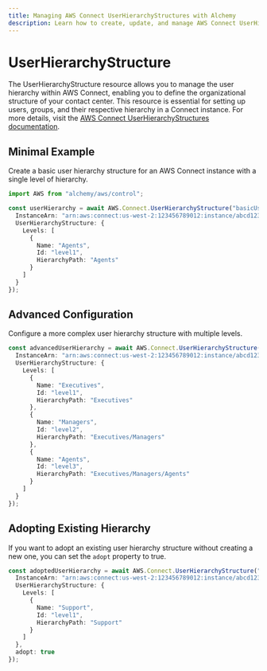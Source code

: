 ```yaml
---
title: Managing AWS Connect UserHierarchyStructures with Alchemy
description: Learn how to create, update, and manage AWS Connect UserHierarchyStructures using Alchemy Cloud Control.
---
```


# UserHierarchyStructure

The UserHierarchyStructure resource allows you to manage the user hierarchy within AWS Connect, enabling you to define the organizational structure of your contact center. This resource is essential for setting up users, groups, and their respective hierarchy in a Connect instance. For more details, visit the [AWS Connect UserHierarchyStructures documentation](https://docs.aws.amazon.com/connect/latest/userguide/).

## Minimal Example

Create a basic user hierarchy structure for an AWS Connect instance with a single level of hierarchy.

```ts
import AWS from "alchemy/aws/control";

const userHierarchy = await AWS.Connect.UserHierarchyStructure("basicUserHierarchy", {
  InstanceArn: "arn:aws:connect:us-west-2:123456789012:instance/abcd1234-5678-90ef-ghij-klmnopqrstu",
  UserHierarchyStructure: {
    Levels: [
      {
        Name: "Agents",
        Id: "level1",
        HierarchyPath: "Agents"
      }
    ]
  }
});
```

## Advanced Configuration

Configure a more complex user hierarchy structure with multiple levels.

```ts
const advancedUserHierarchy = await AWS.Connect.UserHierarchyStructure("advancedUserHierarchy", {
  InstanceArn: "arn:aws:connect:us-west-2:123456789012:instance/abcd1234-5678-90ef-ghij-klmnopqrstu",
  UserHierarchyStructure: {
    Levels: [
      {
        Name: "Executives",
        Id: "level1",
        HierarchyPath: "Executives"
      },
      {
        Name: "Managers",
        Id: "level2",
        HierarchyPath: "Executives/Managers"
      },
      {
        Name: "Agents",
        Id: "level3",
        HierarchyPath: "Executives/Managers/Agents"
      }
    ]
  }
});
```

## Adopting Existing Hierarchy

If you want to adopt an existing user hierarchy structure without creating a new one, you can set the `adopt` property to true.

```ts
const adoptedUserHierarchy = await AWS.Connect.UserHierarchyStructure("adoptedUserHierarchy", {
  InstanceArn: "arn:aws:connect:us-west-2:123456789012:instance/abcd1234-5678-90ef-ghij-klmnopqrstu",
  UserHierarchyStructure: {
    Levels: [
      {
        Name: "Support",
        Id: "level1",
        HierarchyPath: "Support"
      }
    ]
  },
  adopt: true
});
```